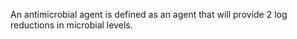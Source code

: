 An antimicrobial agent is defined as an agent that will provide 2 log reductions in microbial levels.

